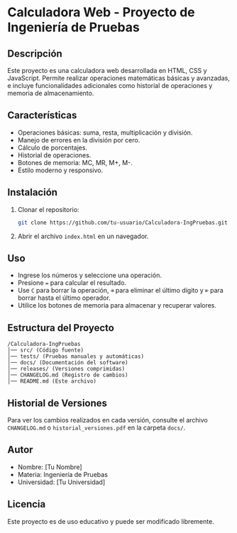 # Calculadora Web - Proyecto de Ingeniería de Pruebas

## Descripción
Este proyecto es una calculadora web desarrollada en HTML, CSS y JavaScript. Permite realizar operaciones matemáticas básicas y avanzadas, e incluye funcionalidades adicionales como historial de operaciones y memoria de almacenamiento.

## Características
- Operaciones básicas: suma, resta, multiplicación y división.
- Manejo de errores en la división por cero.
- Cálculo de porcentajes.
- Historial de operaciones.
- Botones de memoria: MC, MR, M+, M-.
- Estilo moderno y responsivo.

## Instalación
1. Clonar el repositorio:
   ```bash
   git clone https://github.com/tu-usuario/Calculadora-IngPruebas.git
   ```
2. Abrir el archivo `index.html` en un navegador.

## Uso
- Ingrese los números y seleccione una operación.
- Presione `=` para calcular el resultado.
- Use `C` para borrar la operación, `⌫` para eliminar el último dígito y `⌦` para borrar hasta el último operador.
- Utilice los botones de memoria para almacenar y recuperar valores.

## Estructura del Proyecto
```
/Calculadora-IngPruebas
│── src/ (Código fuente)
│── tests/ (Pruebas manuales y automáticas)
│── docs/ (Documentación del software)
│── releases/ (Versiones comprimidas)
│── CHANGELOG.md (Registro de cambios)
│── README.md (Este archivo)
```

## Historial de Versiones
Para ver los cambios realizados en cada versión, consulte el archivo `CHANGELOG.md` o `historial_versiones.pdf` en la carpeta `docs/`.

## Autor
- Nombre: [Tu Nombre]
- Materia: Ingeniería de Pruebas
- Universidad: [Tu Universidad]

## Licencia
Este proyecto es de uso educativo y puede ser modificado libremente.

